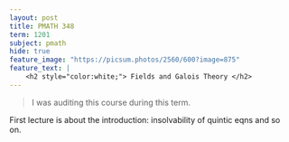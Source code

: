 ```yaml
---
layout: post
title: PMATH 348
term: 1201
subject: pmath
hide: true
feature_image: "https://picsum.photos/2560/600?image=875"
feature_text: |
    <h2 style="color:white;"> Fields and Galois Theory </h2>
---
```


 > I was auditing this course during this term.

First lecture is about the introduction: insolvability of quintic eqns and so on.
